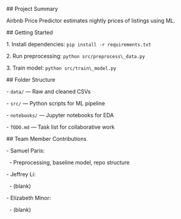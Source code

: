 \## Project Summary

Airbnb Price Predictor estimates nightly prices of listings using ML.



\## Getting Started

1\. Install dependencies: `pip install -r requirements.txt`

2\. Run preprocessing: `python src/preprocess\_data.py`

3\. Train model: `python src/train\_model.py`



\## Folder Structure

\- `data/` — Raw and cleaned CSVs

\- `src/` — Python scripts for ML pipeline

\- `notebooks/` — Jupyter notebooks for EDA

\- `TODO.md` — Task list for collaborative work



\## Team Member Contributions

\- Samuel Paris:

&nbsp; - Preprocessing, baseline model, repo structure

\- Jeffrey Li:

&nbsp; - (blank)

\- Elizabeth Minor:

&nbsp; - (blank)



